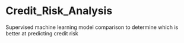 # Credit_Risk_Analysis
Supervised machine learning model comparison to determine which is better at predicting credit risk
